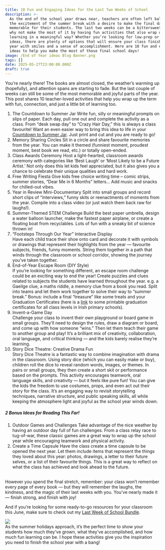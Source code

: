 ```yaml
---
title: 10 Fun and Engaging Ideas for the Last Two Weeks of School
description: >-
  As the end of the school year draws near, teachers are often left balancing
  the excitement of the summer break with a desire to make the final days
  memorable for their students. The last two weeks can be a bittersweet time, so
  why not make the most of it by having fun activities that also wrap up the
  learning in a meaningful way? Whether you’re looking for low-prep or creative
  ideas, there are plenty of options that will ensure your class finishes the
  year with smiles and a sense of accomplishment. Here are 10 fun and engaging
  ideas to help you make the most of those final school days!
image: /End of Year ideas Blog Banner.png
tags: []
date: 2025-05-27T23:00:00.000Z
draft: true
---
```


You’re nearly there! The books are almost closed, the weather’s warming up (hopefully), and attention spans are starting to fade. But the last couple of weeks can still be some of the most memorable and joyful parts of the year. This post shares 10 teacher-loved activities that help you wrap up the term with fun, connection, and just a little bit of learning too.

1. The Countdown to Summer Jar
   Write fun, silly or meaningful prompts on slips of paper. Each day, pull one out and complete the activity as a class. From “desk swap day” to “Crazy Hair Day,” this is always a class favourite! Want an even easier way to bring this idea to life in your [Countdown to Summer Jar](https://www.teacherspayteachers.com/Product/Countdown-to-Summer-Jar-Activity-6939806). Just print and cut and you are ready to go!
2. Memory Sharing Circles
   Sit in a circle and share favourite memories from the year. You can make it themed (funniest moment, proudest moment, best book we read, etc.) or totally open-ended.
3. Class Awards Ceremony
   Host a light-hearted, classroom awards ceremony with categories like ‘Best Laugh’ or ‘Most Likely to be a Future Artist.’ Not only does this let kids feel appreciated, but it also gives you a chance to celebrate their unique qualities and hard work.
4. Free Writing Fiesta
   Give kids free choice writing time – comic strips, summer stories, “Dear Me in 6 Months” letters… Add music and snacks for chilled-out vibes.
5. Year in Review Mini-Documentary
   Split into small groups and record short clips of “interviews,” funny skits or reenactments of moments from the year. Compile into a class video (or just watch them back raw for laughs!).
6. Summer-Themed STEM Challenge
   Build the best paper umbrella, design a water balloon launcher, make the fastest paper airplane, or create a floating boat from recyclables. Lots of fun with a sneaky bit of science thrown in!
7. “Footsteps Through Our Year” Interactive Display   \
   Have each child trace their shoe onto card and decorate it with symbols or drawings that represent their highlights from the year — favourite subjects, friends, funny moments. String them together in a path that winds through the classroom or school corridor, showing the journey you’ve taken together.
8. End-of-Year Escape Room (DIY Style)   \
   If you’re looking for something different, an escape room challenge could be an exciting way to end the year! Create puzzles and clues related to subjects the students have learned throughout the year. e.g. a Gaeilge clue, a maths riddle, a memory clue from a book you read.  Split into teams and let them work together to solve their way to “summer break.”  Bonus: include a final “treasure” like some treats and your Graduation Certificates (here is a [link](https://www.teacherspayteachers.com/Product/End-of-Year-Graduation-Certificates-Ireland-9512681) to some printable graduation certificates for all class levels in Irish primary schools).
9. Invent-a-Game Day   \
   Challenge your class to invent their own playground or board game in small groups. They’ll need to design the rules, draw a diagram or board, and come up with how someone “wins.” Then let them teach their game to another group and play! It’s a brilliant mix of creativity, collaboration, oral language, and critical thinking — and the kids barely realise they’re learning.
10. Story Dice Theatre: Creative Drama Fun   \
    Story Dice Theatre is a fantastic way to combine imagination with drama in the classroom. Using story dice (which you can easily make or buy), children roll the dice to reveal random words, images, or themes. In pairs or small groups, they then create a short skit or performance based on the prompts. This activity encourages teamwork, oral language skills, and creativity — but it feels like pure fun! You can give the kids the freedom to use costumes, props, and even act out their story for the class. It’s an engaging way to revisit storytelling techniques, narrative structure, and public speaking skills, all while keeping the atmosphere light and joyful as the school year winds down.

##### 2 Bonus Ideas for Reading This Far!

1. Outdoor Games and Challenges
   Take advantage of the nice weather by having an outdoor day full of fun challenges. From a class relay race to tug-of-war, these classic games are a great way to wrap up the school year while encouraging teamwork and physical activity.
2. Create a Time Capsule
   Have the class create a time capsule to be opened the next year. Let them include items that represent the things they loved about this year: photos, drawings, a letter to their future selves, or a list of their favourite things. This is a great way to reflect on what the class has achieved and look ahead to the future.

\
However you spend the final stretch, remember: your class won’t remember every page of every book — but they will remember the laughs, the kindness, and the magic of their last weeks with you. You’ve nearly made it — finish strong, and finish with joy!

And if you’re looking for some ready-to-go resources for your classroom this June, make sure to check out my [Last Week of School Bundle](https://www.teacherspayteachers.com/Product/Last-Week-of-School-Teaching-Resources-Bundle-8170932).

![](/IMG_0074.jpeg)\
As the summer holidays approach, it’s the perfect time to show your students how much they’ve grown, what they’ve accomplished, and how much fun learning can be. I hope these activities give you the inspiration you need to finish the school year with a bang!
